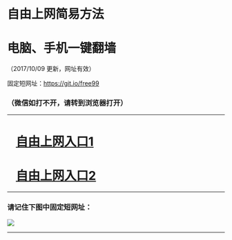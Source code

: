 ﻿# 自由上网简易方法

# 电脑、手机一键翻墙

（2017/10/09 更新，网址有效）

固定短网址：https://git.io/free99

### （微信如打不开，请转到浏览器打开）


***





# &nbsp;&nbsp; <a href="http://ft1387922638.fwq-tz-1001.info/fwqtz01.html?t=100900115957 " target="_blank">自由上网入口1</a>
# &nbsp;&nbsp; <a href="http://ft1683816814.fwq-tz-1002.info/fwqtz02.html?t=10090013704 " target="_blank">自由上网入口2</a>
***

### 请记住下图中固定短网址：

<img src="https://s3-us-west-2.amazonaws.com/fwq-1001/yjfq-20170905okok.png" /> 


***

